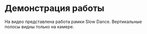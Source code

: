 # Демонстрация работы

На видео представлена работа рамки Slow Dance. Вертикальные полосы видны только на камере.  
